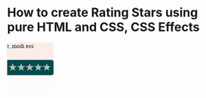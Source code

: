 # How to create Rating Stars using pure HTML and CSS, CSS Effects

<img src="../../img/effect_2.gif" alt="css effects" />
